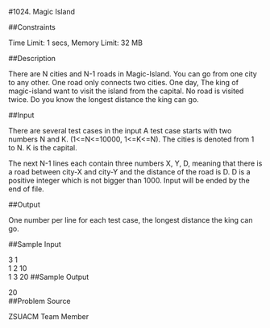 #1024. Magic Island

##Constraints

Time Limit: 1 secs, Memory Limit: 32 MB

##Description

There are N cities and N-1 roads in Magic-Island. You can go from one city to any other. One road only connects two cities. One day, The king of magic-island want to visit the island from the capital. No road is visited twice. Do you know the longest distance the king can go.

##Input

There are several test cases in the input
A test case starts with two numbers N and K. (1<=N<=10000, 1<=K<=N). The cities is denoted from 1 to N. K is the capital.

The next N-1 lines each contain three numbers X, Y, D, meaning that there is a road between city-X and city-Y and the distance of the road is D. D is a positive integer which is not bigger than 1000.
Input will be ended by the end of file.

##Output

One number per line for each test case, the longest distance the king can go.

##Sample Input

3 1  
1 2 10  
1 3 20
##Sample Output

20  
##Problem Source

ZSUACM Team Member